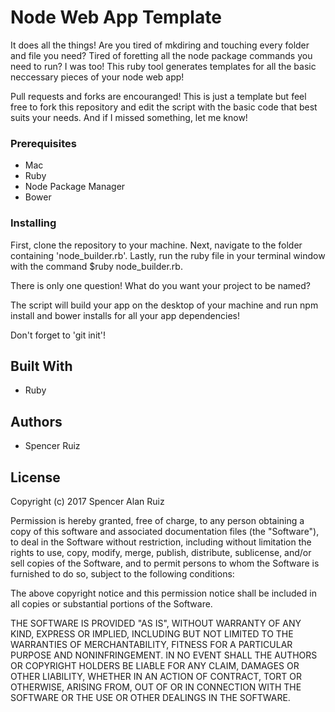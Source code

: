 # Node Web App Template

It does all the things! Are you tired of mkdiring and touching every folder and file you need? Tired of foretting all the node package commands you need to run? I was too! This ruby tool generates templates for all the basic neccessary pieces of your node web app!

Pull requests and forks are encouranged! This is just a template but feel free to fork this repository and edit the script with the basic code that best suits your needs. And if I missed something, let me know! 

### Prerequisites

* Mac
* Ruby 
* Node Package Manager
* Bower

### Installing

First, clone the repository to your machine. Next, navigate to the folder containing 'node_builder.rb'. Lastly, run the ruby file in your terminal window with the command $ruby node_builder.rb.

There is only one question! What do you want your project to be named?

The script will build your app on the desktop of your machine and run npm install and bower installs for all your app dependencies!

Don't forget to 'git init'!

## Built With

* Ruby
 
## Authors

* Spencer Ruiz

## License

Copyright (c) 2017 Spencer Alan Ruiz

Permission is hereby granted, free of charge, to any person obtaining a copy
of this software and associated documentation files (the "Software"), to deal
in the Software without restriction, including without limitation the rights
to use, copy, modify, merge, publish, distribute, sublicense, and/or sell
copies of the Software, and to permit persons to whom the Software is
furnished to do so, subject to the following conditions:

The above copyright notice and this permission notice shall be included in all
copies or substantial portions of the Software.

THE SOFTWARE IS PROVIDED "AS IS", WITHOUT WARRANTY OF ANY KIND, EXPRESS OR
IMPLIED, INCLUDING BUT NOT LIMITED TO THE WARRANTIES OF MERCHANTABILITY,
FITNESS FOR A PARTICULAR PURPOSE AND NONINFRINGEMENT. IN NO EVENT SHALL THE
AUTHORS OR COPYRIGHT HOLDERS BE LIABLE FOR ANY CLAIM, DAMAGES OR OTHER
LIABILITY, WHETHER IN AN ACTION OF CONTRACT, TORT OR OTHERWISE, ARISING FROM,
OUT OF OR IN CONNECTION WITH THE SOFTWARE OR THE USE OR OTHER DEALINGS IN THE
SOFTWARE.